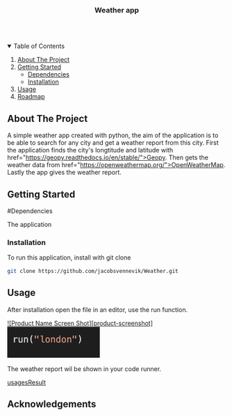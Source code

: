 
<!-- PROJECT LOGO -->
<br />
<p align="center">

  <h3 align="center">Weather app</h3>
     <br />
    <br />
</p>



<!-- TABLE OF CONTENTS -->
<details open="open">
  <summary>Table of Contents</summary>
  <ol>
    <li>
      <a href="#about-the-project">About The Project</a>
    </li>
    <li>
      <a href="#getting-started">Getting Started</a>
      <ul>
        <li><a href="#Dependencies">Dependencies</a></li>
        <li><a href="#installation">Installation</a></li> 
      </ul>
    </li>
    <li><a href="#usage">Usage</a></li>
    <li><a href="#roadmap">Roadmap</a></li>
  </ol>
</details>



<!-- ABOUT THE PROJECT -->
## About The Project

A simple weather app created with python, the aim of the application is to be able to search for any city and get a weather report from this city.  First the application finds the city's longtitude and latitude with href="https://geopy.readthedocs.io/en/stable/">Geopy</a>. Then gets the weather data from href="https://openweathermap.org/">OpenWeatherMap</a>. Lastly the app gives the weather report.



<!-- GETTING STARTED -->
## Getting Started

#Dependencies

The application 

  

### Installation

To run this application, install with git clone

   ```sh
   git clone https://github.com/jacobsvennevik/Weather.git
   ```

<!-- USAGE EXAMPLES -->
## Usage


After installation open the file in an editor, use the run function. 


[![Product Name Screen Shot][product-screenshot]](https://example.com)
[![Product Name Screen Shot][usagesRun]](https://example.com)

The weather report wil be shown in your code runner.

[usagesResult]



<!-- ACKNOWLEDGEMENTS -->
## Acknowledgements



<!-- IMAGES -->
[usagesRun]: images/usagesRun.png
[usagesResult]: images/usagesResult.png







